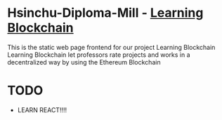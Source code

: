 # Hsinchu-Diploma-Mill - [Learning Blockchain](https://decentralized-rating.yikuo.dev)

This is the static web page frontend for our project Learning Blockchain<br>
Learning Blockchain let professors rate projects and works in a decentralized way by using the Ethereum Blockchain

# TODO

- LEARN REACT!!!!
